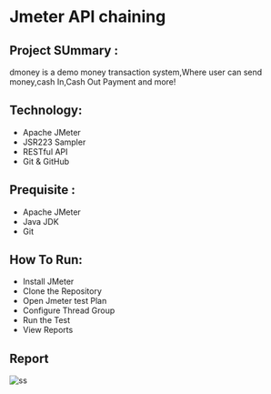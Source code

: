# Jmeter API chaining

## Project SUmmary :
dmoney is a demo money transaction system,Where user can send money,cash In,Cash Out Payment and more!
## Technology:
- Apache JMeter
- JSR223 Sampler
- RESTful API
- Git & GitHub

## Prequisite :
- Apache JMeter
- Java JDK
- Git 

## How To Run:
- Install JMeter
- Clone the Repository
- Open Jmeter test Plan
- Configure Thread Group
- Run the Test
- View Reports

## Report

![ss](https://github.com/user-attachments/assets/2c98593e-645d-45f5-a1ee-e1ae3a70333d)
